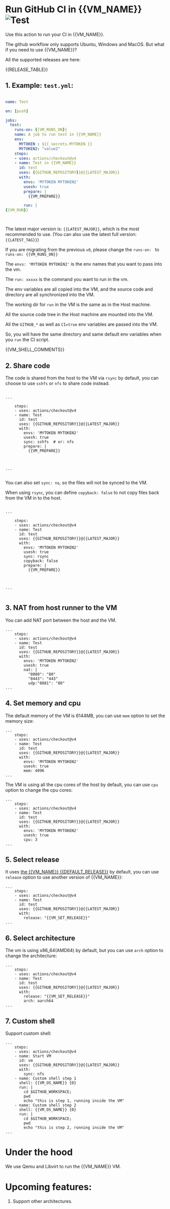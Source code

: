 # Run GitHub CI in {{VM_NAME}} ![Test](https://github.com/{{GITHUB_REPOSITORY}}/workflows/Test/badge.svg)

Use this action to run your CI in {{VM_NAME}}.

The github workflow only supports Ubuntu, Windows and MacOS. But what if you need to use {{VM_NAME}}?


All the supported releases are here:

{{RELEASE_TABLE}}




## 1. Example: `test.yml`:

```yml

name: Test

on: [push]

jobs:
  test:
    runs-on: {{VM_RUNS_ON}}
    name: A job to run test in {{VM_NAME}}
    env:
      MYTOKEN : ${{ secrets.MYTOKEN }}
      MYTOKEN2: "value2"
    steps:
    - uses: actions/checkout@v4
    - name: Test in {{VM_NAME}}
      id: test
      uses: {{GITHUB_REPOSITORY}}@{{LATEST_MAJOR}}
      with:
        envs: 'MYTOKEN MYTOKEN2'
        usesh: true
        prepare: |
          {{VM_PREPARE}}

        run: |
{{VM_RUN}}




```


The latest major version is: `{{LATEST_MAJOR}}`, which is the most recommended to use. (You can also use the latest full version: `{{LATEST_TAG}}`)  


If you are migrating from the previous `v0`, please change the `runs-on: ` to `runs-on: {{VM_RUNS_ON}}`


The `envs: 'MYTOKEN MYTOKEN2'` is the env names that you want to pass into the vm.

The `run: xxxxx`  is the command you want to run in the vm.

The env variables are all copied into the VM, and the source code and directory are all synchronized into the VM.

The working dir for `run` in the VM is the same as in the Host machine.

All the source code tree in the Host machine are mounted into the VM.

All the `GITHUB_*` as well as `CI=true` env variables are passed into the VM.

So, you will have the same directory and same default env variables when you `run` the CI script.

{{VM_SHELL_COMMENTS}}



## 2. Share code

The code is shared from the host to the VM via `rsync` by default, you can choose to use `sshfs` or `nfs` to share code instead.


```

...

    steps:
    - uses: actions/checkout@v4
    - name: Test
      id: test
      uses: {{GITHUB_REPOSITORY}}@{{LATEST_MAJOR}}
      with:
        envs: 'MYTOKEN MYTOKEN2'
        usesh: true
        sync: sshfs  # or: nfs
        prepare: |
          {{VM_PREPARE}}



...


```

You can also set `sync: no`, so the files will not be synced to the  VM.


When using `rsync`,  you can define `copyback: false` to not copy files back from the VM in to the host.


```

...

    steps:
    - uses: actions/checkout@v4
    - name: Test
      id: test
      uses: {{GITHUB_REPOSITORY}}@{{LATEST_MAJOR}}
      with:
        envs: 'MYTOKEN MYTOKEN2'
        usesh: true
        sync: rsync
        copyback: false
        prepare: |
          {{VM_PREPARE}}



...


```


## 3. NAT from host runner to the VM

You can add NAT port between the host and the VM.

```
...
    steps:
    - uses: actions/checkout@v4
    - name: Test
      id: test
      uses: {{GITHUB_REPOSITORY}}@{{LATEST_MAJOR}}
      with:
        envs: 'MYTOKEN MYTOKEN2'
        usesh: true
        nat: |
          "8080": "80"
          "8443": "443"
          udp:"8081": "80"
...
```


## 4. Set memory and cpu

The default memory of the VM is 6144MB, you can use `mem` option to set the memory size:

```
...
    steps:
    - uses: actions/checkout@v4
    - name: Test
      id: test
      uses: {{GITHUB_REPOSITORY}}@{{LATEST_MAJOR}}
      with:
        envs: 'MYTOKEN MYTOKEN2'
        usesh: true
        mem: 4096
...
```


The VM is using all the cpu cores of the host by default, you can use `cpu` option to change the cpu cores:

```
...
    steps:
    - uses: actions/checkout@v4
    - name: Test
      id: test
      uses: {{GITHUB_REPOSITORY}}@{{LATEST_MAJOR}}
      with:
        envs: 'MYTOKEN MYTOKEN2'
        usesh: true
        cpu: 3
...
```


## 5. Select release

It uses [the {{VM_NAME}} {{DEFAULT_RELEASE}}](conf/default.release.conf) by default, you can use `release` option to use another version of {{VM_NAME}}:

```
...
    steps:
    - uses: actions/checkout@v4
    - name: Test
      id: test
      uses: {{GITHUB_REPOSITORY}}@{{LATEST_MAJOR}}
      with:
        release: "{{VM_SET_RELEASE}}"
...
```


## 6. Select architecture

The vm is using x86_64(AMD64) by default, but you can use `arch` option to change the architecture:

```
...
    steps:
    - uses: actions/checkout@v4
    - name: Test
      id: test
      uses: {{GITHUB_REPOSITORY}}@{{LATEST_MAJOR}}
      with:
        release: "{{VM_SET_RELEASE}}"
        arch: aarch64
...
```




## 7. Custom shell

Support custom shell:

```
...
    steps:
    - uses: actions/checkout@v4
    - name: Start VM
      id: vm
      uses: {{GITHUB_REPOSITORY}}@{{LATEST_MAJOR}}
      with:
        sync: nfs
    - name: Custom shell step 1
      shell: {{VM_OS_NAME}} {0}
      run: |
        cd $GITHUB_WORKSPACE;
        pwd
        echo "this is step 1, running inside the VM"
    - name: Custom shell step 2
      shell: {{VM_OS_NAME}} {0}
      run: |
        cd $GITHUB_WORKSPACE;
        pwd
        echo "this is step 2, running inside the VM"
...
```



# Under the hood

We use Qemu and Libvirt to run the {{VM_NAME}} VM.




# Upcoming features:

1. Support other architectures.







